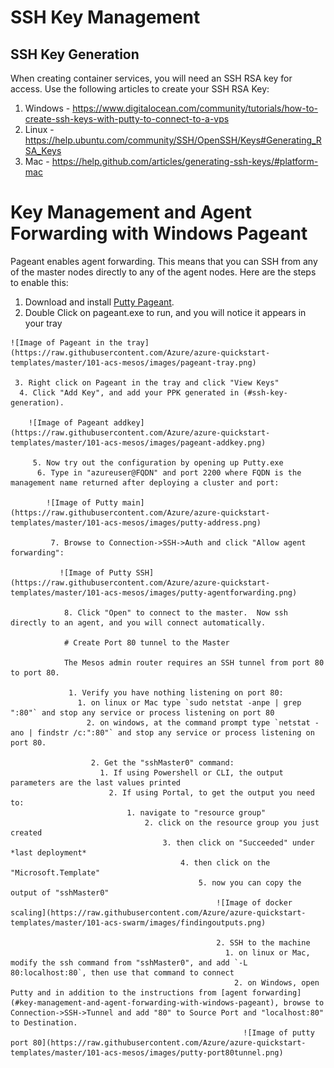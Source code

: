 # SSH Key Management

## SSH Key Generation

When creating container services, you will need an SSH RSA key for access.  Use the following articles to create your SSH RSA Key:

1. Windows - https://www.digitalocean.com/community/tutorials/how-to-create-ssh-keys-with-putty-to-connect-to-a-vps
2. Linux - https://help.ubuntu.com/community/SSH/OpenSSH/Keys#Generating_RSA_Keys
3. Mac - https://help.github.com/articles/generating-ssh-keys/#platform-mac

# Key Management and Agent Forwarding with Windows Pageant

Pageant enables agent forwarding.  This means that you can SSH from any of the master nodes directly to any of the agent nodes.  Here are the steps to enable this:
 1. Download and install [Putty Pageant](http://www.chiark.greenend.org.uk/~sgtatham/putty/download.html).
  2. Double Click on pageant.exe to run, and you will notice it appears in your tray
  
    ![Image of Pageant in the tray](https://raw.githubusercontent.com/Azure/azure-quickstart-templates/master/101-acs-mesos/images/pageant-tray.png)
	
	 3. Right click on Pageant in the tray and click "View Keys"
	  4. Click "Add Key", and add your PPK generated in (#ssh-key-generation).
	  
	    ![Image of Pageant addkey](https://raw.githubusercontent.com/Azure/azure-quickstart-templates/master/101-acs-mesos/images/pageant-addkey.png)
		
		 5. Now try out the configuration by opening up Putty.exe
		  6. Type in "azureuser@FQDN" and port 2200 where FQDN is the management name returned after deploying a cluster and port:
		  
		    ![Image of Putty main](https://raw.githubusercontent.com/Azure/azure-quickstart-templates/master/101-acs-mesos/images/putty-address.png)
			
			 7. Browse to Connection->SSH->Auth and click "Allow agent forwarding":
			 
			   ![Image of Putty SSH](https://raw.githubusercontent.com/Azure/azure-quickstart-templates/master/101-acs-mesos/images/putty-agentforwarding.png)
			   
			    8. Click "Open" to connect to the master.  Now ssh directly to an agent, and you will connect automatically.
				
				# Create Port 80 tunnel to the Master
				
				The Mesos admin router requires an SSH tunnel from port 80 to port 80.
				
				 1. Verify you have nothing listening on port 80:
				   1. on linux or Mac type `sudo netstat -anpe | grep ":80"` and stop any service or process listening on port 80
				     2. on windows, at the command prompt type `netstat -ano | findstr /c:":80"` and stop any service or process listening on port 80.
					 
					  2. Get the "sshMaster0" command:
					    1. If using Powershell or CLI, the output parameters are the last values printed
						  2. If using Portal, to get the output you need to:
						      1. navigate to "resource group"
							      2. click on the resource group you just created
								      3. then click on "Succeeded" under *last deployment*
									      4. then click on the "Microsoft.Template"
										      5. now you can copy the output of "sshMaster0"
											      ![Image of docker scaling](https://raw.githubusercontent.com/Azure/azure-quickstart-templates/master/101-acs-swarm/images/findingoutputs.png)
												  
												  2. SSH to the machine
												    1. on linux or Mac, modify the ssh command from "sshMaster0", and add `-L 80:localhost:80`, then use that command to connect
													  2. on Windows, open Putty and in addition to the instructions from [agent forwarding](#key-management-and-agent-forwarding-with-windows-pageant), browse to Connection->SSH->Tunnel and add "80" to Source Port and "localhost:80" to Destination.
													    ![Image of putty port 80](https://raw.githubusercontent.com/Azure/azure-quickstart-templates/master/101-acs-mesos/images/putty-port80tunnel.png)
